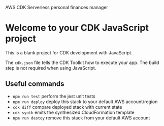 AWS CDK Serverless personal finances manager

# Welcome to your CDK JavaScript project

This is a blank project for CDK development with JavaScript.

The `cdk.json` file tells the CDK Toolkit how to execute your app. The build step is not required when using JavaScript.

## Useful commands

* `npm run test`         perform the jest unit tests
* `npm run deploy`       deploy this stack to your default AWS account/region
* `cdk diff`             compare deployed stack with current state
* `cdk synth`            emits the synthesized CloudFormation template
* `npm run destoy`       remove this stack from your default AWS account

